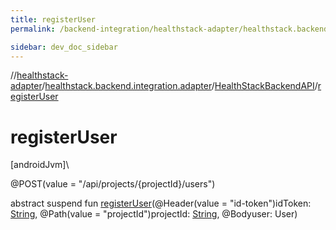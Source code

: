 ```yaml
---
title: registerUser
permalink: /backend-integration/healthstack-adapter/healthstack.backend.integration.adapter/-health-stack-backend-a-p-i/register-user.html

sidebar: dev_doc_sidebar
---
```

//[healthstack-adapter](../../../healthstack-adapter.html)/[healthstack.backend.integration.adapter](../index.html)/[HealthStackBackendAPI](index.html)/[registerUser](register-user.html)



# registerUser



[androidJvm]\




@POST(value = &quot;/api/projects/{projectId}/users&quot;)



abstract suspend fun [registerUser](register-user.html)(@Header(value = &quot;id-token&quot;)idToken: [String](https://kotlinlang.org/api/latest/jvm/stdlib/kotlin/-string/index.html), @Path(value = &quot;projectId&quot;)projectId: [String](https://kotlinlang.org/api/latest/jvm/stdlib/kotlin/-string/index.html), @Bodyuser: User)




